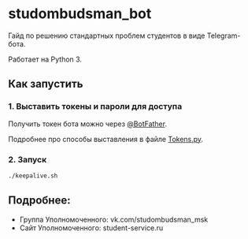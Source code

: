 # studombudsman_bot

Гайд по решению стандартных проблем студентов в виде Telegram-бота.

Работает на Python 3.

## Как запустить

### 1. Выставить токены и пароли для доступа

Получить токен бота можно через [@BotFather](https://t.me/BotFather).

Подробнее про способы выставления в файле [Tokens.py](https://github.com/uburuntu/studombudsman_bot/blob/master/Tokens.py).

### 2. Запуск

```sh
./keepalive.sh
```

## Подробнее:

- Группа Уполномоченного: vk.com/studombudsman_msk
- Сайт Уполномоченного: student-service.ru
